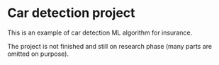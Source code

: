 # Car detection project

This is an example of car detection ML algorithm for insurance. 

The project is not finished and still on research phase (many parts are omitted on purpose).
